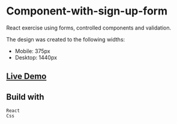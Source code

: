 # Component-with-sign-up-form

React exercise using forms, controlled components and validation.

The design was created to the following widths:

- Mobile: 375px
- Desktop: 1440px

## [Live Demo](https://anmaras.github.io/component-with-sign-up-form//)

## Build with

```
React
Css

```
